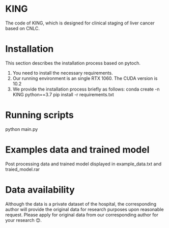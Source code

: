 # KING
The code of KING, which is designed for clinical staging of liver cancer based on CNLC.

# Installation
This section describes the installation process based on pytoch. 
1. You need to install the necessary requirements.
2. Our running environment is an single RTX 1060. The CUDA version is 10.2
3. We provide the installation process briefly as follows:
   conda create -n KING python==3.7
   pip install -r requirements.txt

# Running scripts
python main.py

# Examples data and trained model
Post processing data and trained model displayed in example_data.txt and traied_model.rar

# Data availability
Although the data is a private dataset of the hospital, the corresponding author will provide the original data for research purposes upon reasonable request. 
Please apply for original data from our corresponding author for your research 😊.
